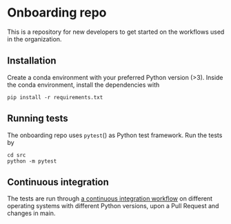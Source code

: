 # Onboarding repo
This is a repository for new developers to get started on the workflows used in the organization.

## Installation
Create a conda environment with your preferred Python version (>3). Inside the conda environment, install the dependencies with
```
pip install -r requirements.txt
```

## Running tests
The onboarding repo uses `pytest`() as Python test framework. Run the tests by
```
cd src
python -m pytest
```

## Continuous integration
The tests are run through [a continuous integration workflow](.github/workflows/ci.yml) on different operating systems with different Python versions, upon a Pull Request and changes in main.